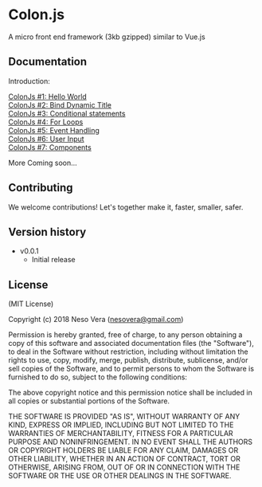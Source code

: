 Colon.js
===========

A micro front end framework (3kb gzipped) similar to Vue.js

Documentation
------------

Introduction: 

[ColonJs #1: Hello World](https://htmlpen.com/nesovera/colonjs-hello-world/editor/)<br/>
[ColonJs #2: Bind Dynamic Title](https://htmlpen.com/nesovera/colonjs-bind-title/editor/)<br/>
[ColonJs #3: Conditional statements](https://htmlpen.com/nesovera/colonjs-if-statement/editor/)<br/>
[ColonJs #4: For Loops](https://htmlpen.com/nesovera/colonjs-for-loop/editor/)<br/>
[ColonJs #5: Event Handling](https://htmlpen.com/nesovera/colonjs-events/editor/)<br/>
[ColonJs #6: User Input](https://htmlpen.com/nesovera/colonjs-user-input/editor/)<br/>
[ColonJs #7: Components](https://htmlpen.com/nesovera/colonjs-components/editor/)<br/>

More Coming soon...


Contributing
------------

We welcome contributions! Let's together make it, faster, smaller, safer.


Version history
---------------

* v0.0.1
	- Initial release


License
-------

(MIT License)

Copyright (c) 2018 Neso Vera (nesovera@gmail.com)

Permission is hereby granted, free of charge, to any person obtaining a copy of this software and associated documentation files (the "Software"), to deal in the Software without restriction, including without limitation the rights to use, copy, modify, merge, publish, distribute, sublicense, and/or sell copies of the Software, and to permit persons to whom the Software is furnished to do so, subject to the following conditions:

The above copyright notice and this permission notice shall be included in all copies or substantial portions of the Software.

THE SOFTWARE IS PROVIDED "AS IS", WITHOUT WARRANTY OF ANY KIND, EXPRESS OR IMPLIED, INCLUDING BUT NOT LIMITED TO THE WARRANTIES OF MERCHANTABILITY, FITNESS FOR A PARTICULAR PURPOSE AND NONINFRINGEMENT. IN NO EVENT SHALL THE AUTHORS OR COPYRIGHT HOLDERS BE LIABLE FOR ANY CLAIM, DAMAGES OR OTHER LIABILITY, WHETHER IN AN ACTION OF CONTRACT, TORT OR OTHERWISE, ARISING FROM, OUT OF OR IN CONNECTION WITH THE SOFTWARE OR THE USE OR OTHER DEALINGS IN THE SOFTWARE.